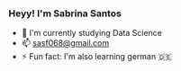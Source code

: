 ### Heyy! I'm Sabrina Santos

- 🔭 I'm currently studying Data Science
- 📫 sasf068@gmail.com
- ⚡ Fun fact: I'm also learning german 🇩🇪

